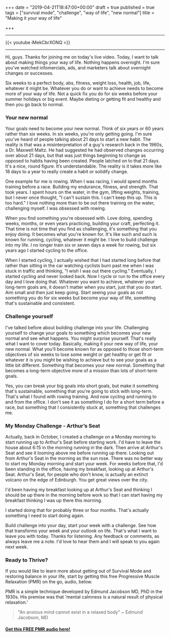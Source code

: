 +++
date = "2019-04-21T18:47:00+00:00"
draft = true
published = true
tags = ["survival mode", "challenge", "way of life", "new normal"]
title = "Making it your way of life"

+++
***
{{< youtube iMekCbrXONQ >}}
***

Hi, guys. Thanks for joining me on today's live video. Today, I want to talk about making things your way of life. Nothing happens overnight. I'm sure you've watched infomercials, ads, and marketers talk about overnight changes or successes. 

Six weeks to a perfect body, abs, fitness, weight loss, health, job, life, whatever it might be. Whatever you do or want to achieve needs to become more of your way of life. Not a quick fix you do for six weeks before your summer holidays or big event. Maybe dieting or getting fit and healthy and then you go back to normal.

### Your new normal

Your goals need to become your new normal. Think of six years or 60 years rather than six weeks. In six weeks, you're only getting going. I'm sure you've heard of people talking about 21 days to start a new habit. The reality is that was a misinterpretation of a guy's research back in the 1960s, a Dr. Maxwell Maltz. He had suggested he had observed changes occurring over about 21 days, but that was just things beginning to change as opposed to habits having been created. People latched on to that 21 days. It's a nice, round figure. It’s understandable. The reality is it takes more like 18 days to a year to really create a habit or solidify change.


One example for me is rowing. When I was racing, I would spend months training before a race. Building my endurance, fitness, and strength. That took years. I spent hours on the water, in the gym, lifting weights, training, but I never once thought, "I can't sustain this. I can't keep this up. This is too hard." I love nothing more than to be out there training on the water, challenging myself. I was obsessed with rowing.


When you find something you're obsessed with. Love doing, spending weeks, months, or even years practicing, building your craft, perfecting it. That time is not time that you find as challenging, it's something that you enjoy doing. It becomes what you're known for. It's like such and such is known for running, cycling, whatever it might be. I love to build challenge into my life. I no longer train six or seven days a week for rowing, but six years ago I started cycling to the office.


When I started cycling, I actually wished that I had started long before that rather than sitting in the car watching cyclists burn past me when I was stuck in traffic and thinking, "I wish I was out there cycling." Eventually, I started cycling and never looked back. Now I cycle or run to the office every day and I love doing that. Whatever you want to achieve, whatever your long-term goals are, it doesn't matter when you start, just that you do start. Aim small and then just keep going. Start seeing your goals as not something you do for six weeks but become your way of life, something that's sustainable and consistent.

### Challenge yourself

I've talked before about building challenge into your life. Challenging yourself to change your goals to something which becomes your new normal and see what happens. You might surprise yourself. That's really what I want to cover today. Basically, making it your new way of life, your new normal. What you'll become known for as opposed to those short-term objectives of six weeks to lose some weight or get healthy or get fit or whatever it is you might be wishing to achieve but to see your goals as a little bit different. Something that becomes your new normal. Something that becomes a long-term objective more of a mission than lots of short-term goals.


Yes, you can break your big goals into short goals, but make it something that's sustainable, something that you're going to stick with long-term. That's what I found with rowing training. And now cycling and running to and from the office. I don't see it as something I do for a short term before a race, but something that I consistently stuck at, something that challenges me.

### My Monday Challenge - Arthur’s Seat

Actually, back in October, I created a challenge on a Monday morning to start running up to Arthur's Seat before starting work. I'd have to leave the house about 6:15 in the morning running in the dark. Then arrive at Arthur's Seat and see it looming above me before running up there.  Looking out from Arthur's Seat in the morning as the sun rose. There was no better way to start my Monday morning and start your week. For weeks before that, I'd been standing in the office, having my breakfast, looking up at Arthur's Seat. Arthur's Seat, for people who don't know, is actually an extinct volcano on the edge of Edinburgh. You get great views over the city. 

I'd been having my breakfast looking up at Arthur's Seat and thinking I should be up there in the morning before work so that I can start having my breakfast thinking I was up there this morning. 

I started doing that for probably three or four months. That's actually something I need to start doing again.

Build challenge into your day, start your week with a challenge. See how that transforms your week and your outlook on life. That's what I want to leave you with today. Thanks for listening. Any feedback or comments, as always leave me a note. I'd love to hear them and I will speak to you again next week.


### Ready to Thrive?

If you would like to learn more about getting out of Survival Mode and restoring balance in your life, start by getting this free Progressive Muscle Relaxation (PMR) on the go, audio, below.

PMR is a simple technique developed by Edmund Jacobson MD, PhD in the 1930s. His premise was that 'mental calmness is a natural result of physical relaxation.'

> "An anxious mind cannot exist in a relaxed body" \~ Edmund Jacobson, MD

#### [Get this FREE PMR audio here!](https://fearextinguishers.com/)